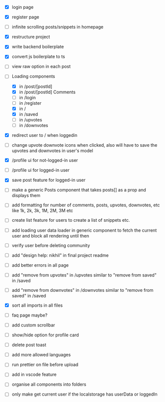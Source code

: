 - [x] login page
- [x] register page
- [ ] infinite scrolling posts/snippets in homepage
- [x] restructure project
- [x] write backend boilerplate
- [x] convert js boilerplate to ts
- [ ] view raw option in each post
- [ ] Loading components

  - [x] in /post/[postId]
  - [x] in /post/[postId] Comments
  - [ ] in /login
  - [ ] in /register
  - [x] in /
  - [x] in /saved
  - [ ] in /upvotes
  - [ ] in /downvotes

- [x] redirect user to / when loggedin
- [ ] change upvote downvote icons when clicked, also will have to save the upvotes and downvotes in user's model
- [x] /profile ui for not-logged-in user
- [ ] /profile ui for logged-in user
- [x] save post feature for logged-in user
- [ ] make a generic Posts component that takes posts[] as a prop and displays them
- [ ] add formatting for number of comments, posts, upvotes, downvotes, etc like 1k, 2k, 3k, 1M, 2M, 3M etc
- [ ] create list feature for users to create a list of snippets etc.
- [ ] add loading user data loader in generic component to fetch the current user and block all rendering until then
- [ ] verify user before deleting community
- [ ] add "design help: nikhil" in final project readme
- [ ] add better errors in all page
- [ ] add "remove from upvotes" in /upvotes similar to "remove from saved" in /saved
- [ ] add "remove from downvotes" in /downvotes similar to "remove from saved" in /saved
- [x] sort all imports in all files
- [ ] faq page maybe?
- [ ] add custom scrollbar
- [ ] show/hide option for profile card
- [ ] delete post toast
- [ ] add more allowed languages

- [ ] run prettier on file before upload
- [ ] add in vscode feature
- [ ] organise all components into folders
- [ ] only make get current user if the localstorage has userData or loggedIn
